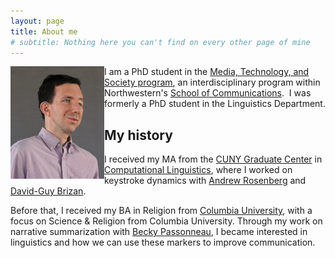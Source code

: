 ```yaml
---
layout: page
title: About me
# subtitle: Nothing here you can't find on every other page of mine
---
```


<img align="left" src="/img/nu_headshot-compressed.jpg" alt="headshot"
	title="My headshot" width="150" />


I am a PhD student in the [Media, Technology, and Society program](https://communication.northwestern.edu/programs/phd_media_technology_society), an interdisciplinary program within Northwestern's [School of Communications](https://communication.northwestern.edu).  I was formerly a PhD student in the Linguistics Department.

## My history

I received my MA from the [CUNY Graduate Center](https://gc.cuny.edu/Home) in [Computational Linguistics](https://www.gc.cuny.edu/Page-Elements/Academics-Research-Centers-Initiatives/Doctoral-Programs/Linguistics/About-the-Program/Specializations/Computational-Linguistics), where I worked on keystroke dynamics with [Andrew Rosenberg](http://eniac.cs.qc.cuny.edu/andrew/) and [David-Guy Brizan](https://www.usfca.edu/faculty/david-guy-brizan).

Before that, I received my BA in Religion from [Columbia University](https://www.columbia.edu), with a focus on Science & Religion from Columbia University. Through my work on narrative summarization with [Becky Passonneau](https://sites.psu.edu/becky/), I became interested in linguistics and how we can use these markers to improve communication.